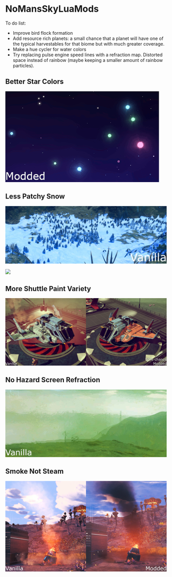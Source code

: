 # NoMansSkyLuaMods

To do list:

* Improve bird flock formation
* Add resource rich planets: a small chance that a planet will have one of the typical harvestables for that biome but with much greater coverage.
* Make a hue cycler for water colors
* Try replacing pulse engine speed lines with a refraction map. Distorted space instead of rainbow (maybe keeping a smaller amount of rainbow particles).

## Better Star Colors

![](_images/BetterStarColors.gif)

## Less Patchy Snow

![](_images/LessPatchySnow.gif)

![](_images/LessPatchySnow.jpg)

## More Shuttle Paint Variety

![](_images/MoreShuttlePaintVariety.jpg)

## No Hazard Screen Refraction

![](_images/NoHazardScreenRefraction.gif)

## Smoke Not Steam

![](_images/SmokeNotSteam.jpg)
